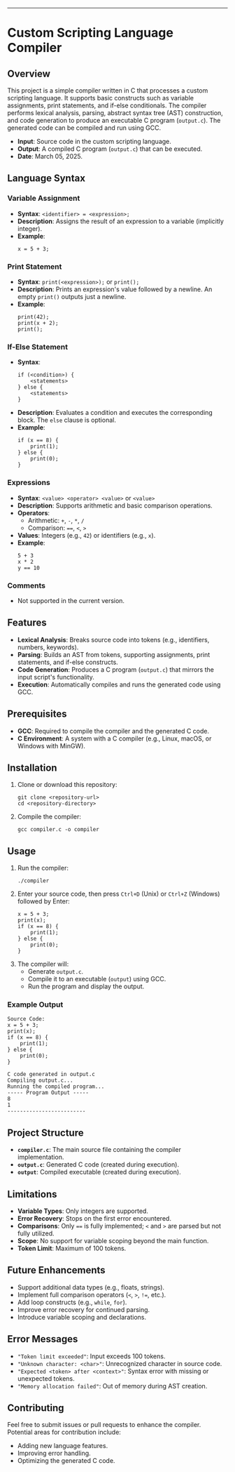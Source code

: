 

---

# Custom Scripting Language Compiler

## Overview
This project is a simple compiler written in C that processes a custom scripting language. It supports basic constructs such as variable assignments, print statements, and if-else conditionals. The compiler performs lexical analysis, parsing, abstract syntax tree (AST) construction, and code generation to produce an executable C program (`output.c`). The generated code can be compiled and run using GCC.

- **Input**: Source code in the custom scripting language.
- **Output**: A compiled C program (`output.c`) that can be executed.
- **Date**: March 05, 2025.

## Language Syntax

### Variable Assignment
- **Syntax**: `<identifier> = <expression>;`
- **Description**: Assigns the result of an expression to a variable (implicitly integer).
- **Example**:
  ```
  x = 5 + 3;
  ```

### Print Statement
- **Syntax**: `print(<expression>);` or `print();`
- **Description**: Prints an expression's value followed by a newline. An empty `print()` outputs just a newline.
- **Example**:
  ```
  print(42);
  print(x + 2);
  print();
  ```

### If-Else Statement
- **Syntax**:
  ```
  if (<condition>) {
      <statements>
  } else {
      <statements>
  }
  ```
- **Description**: Evaluates a condition and executes the corresponding block. The `else` clause is optional.
- **Example**:
  ```
  if (x == 8) {
      print(1);
  } else {
      print(0);
  }
  ```

### Expressions
- **Syntax**: `<value> <operator> <value>` or `<value>`
- **Description**: Supports arithmetic and basic comparison operations.
- **Operators**:
  - Arithmetic: `+`, `-`, `*`, `/`
  - Comparison: `==`, `<`, `>`
- **Values**: Integers (e.g., `42`) or identifiers (e.g., `x`).
- **Example**:
  ```
  5 + 3
  x * 2
  y == 10
  ```

### Comments
- Not supported in the current version.

## Features
- **Lexical Analysis**: Breaks source code into tokens (e.g., identifiers, numbers, keywords).
- **Parsing**: Builds an AST from tokens, supporting assignments, print statements, and if-else constructs.
- **Code Generation**: Produces a C program (`output.c`) that mirrors the input script's functionality.
- **Execution**: Automatically compiles and runs the generated code using GCC.

## Prerequisites
- **GCC**: Required to compile the compiler and the generated C code.
- **C Environment**: A system with a C compiler (e.g., Linux, macOS, or Windows with MinGW).

## Installation
1. Clone or download this repository:
   ```
   git clone <repository-url>
   cd <repository-directory>
   ```
2. Compile the compiler:
   ```
   gcc compiler.c -o compiler
   ```

## Usage
1. Run the compiler:
   ```
   ./compiler
   ```
2. Enter your source code, then press `Ctrl+D` (Unix) or `Ctrl+Z` (Windows) followed by Enter:
   ```
   x = 5 + 3;
   print(x);
   if (x == 8) {
       print(1);
   } else {
       print(0);
   }
   ```
3. The compiler will:
   - Generate `output.c`.
   - Compile it to an executable (`output`) using GCC.
   - Run the program and display the output.

### Example Output
```
Source Code:
x = 5 + 3;
print(x);
if (x == 8) {
    print(1);
} else {
    print(0);
}

C code generated in output.c
Compiling output.c...
Running the compiled program...
----- Program Output -----
8
1
-------------------------
```

## Project Structure
- **`compiler.c`**: The main source file containing the compiler implementation.
- **`output.c`**: Generated C code (created during execution).
- **`output`**: Compiled executable (created during execution).

## Limitations
- **Variable Types**: Only integers are supported.
- **Error Recovery**: Stops on the first error encountered.
- **Comparisons**: Only `==` is fully implemented; `<` and `>` are parsed but not fully utilized.
- **Scope**: No support for variable scoping beyond the main function.
- **Token Limit**: Maximum of 100 tokens.

## Future Enhancements
- Support additional data types (e.g., floats, strings).
- Implement full comparison operators (`<`, `>`, `!=`, etc.).
- Add loop constructs (e.g., `while`, `for`).
- Improve error recovery for continued parsing.
- Introduce variable scoping and declarations.

## Error Messages
- `"Token limit exceeded"`: Input exceeds 100 tokens.
- `"Unknown character: <char>"`: Unrecognized character in source code.
- `"Expected <token> after <context>"`: Syntax error with missing or unexpected tokens.
- `"Memory allocation failed"`: Out of memory during AST creation.

## Contributing
Feel free to submit issues or pull requests to enhance the compiler. Potential areas for contribution include:
- Adding new language features.
- Improving error handling.
- Optimizing the generated C code.

